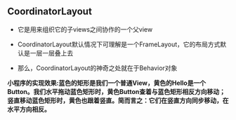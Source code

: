 ## CoordinatorLayout ##

- 它是用来组织它的子views之间协作的一个父view

- CoordinatorLayout默认情况下可理解是一个FrameLayout，它的布局方式默认是一层一层叠上去

- 那么，CoordinatorLayout的神奇之处就在于Behavior对象

**小程序的实现效果:蓝色的矩形是我们一个普通View，黄色的Hello是一个Button。我们水平拖动蓝色矩形时，黄色Button查着与蓝色矩形相反方向移动；竖直移动蓝色矩形时，黄色也跟着竖直。简而言之：它们在竖直方向同步移动，在水平方向相反。**
